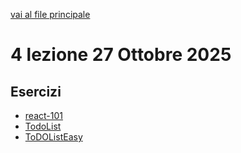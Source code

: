 [vai al file principale](../../Readme.md)

# 4 lezione 27 Ottobre 2025

## Esercizi

- [react-101](Esercizi/react-101)
- [TodoList](Esercizi/TodoList)
- [ToDOListEasy](Esercizi/ToDoList_Easy)
